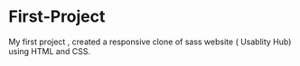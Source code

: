 # First-Project
My first project , created a responsive  clone of sass website ( Usablity Hub) using HTML and CSS.
